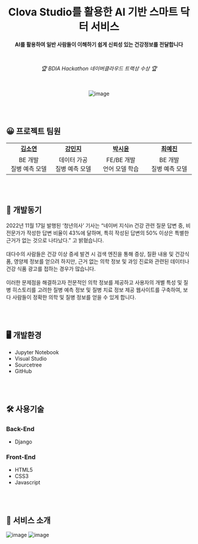 <div align="center">
  
# Clova Studio를 활용한 AI 기반 스마트 닥터 서비스

**AI를 활용하여 일반 사람들이 이해하기 쉽게 신뢰성 있는 건강정보를 전달합니다**

<br>

_🏆 BDIA Hackathon 네이버클라우드 트랙상 수상 🏆_

<br>

![image](https://github.com/s53uni/isix-project/assets/142832376/da184707-6352-448e-81e6-8a1d654e9b0a)


</div>

<br><br>

## 😀 프로젝트 팀원

<table align="center">
    <tr align="center">
        <td style="width:300px;"><a href="https://github.com/xx-Sommer-xx"><b>김소연</b></a></td>
        <td style="width:300px;"><a href="https://github.com/saeuggang10"><b>강민지</b></a></td>
        <td style="width:300px;"><a href="https://github.com/s53uni"><b>박시윤</b></a></td>
        <td style="width:300px;"><a href="https://github.com/Erin-53"><b>최예진</b></a></td>
    </tr>
    <tr align="center">
        <td>BE 개발<br>질병 예측 모델</td>
        <td>데이터 가공<br>질병 예측 모델</td>
        <td>FE/BE 개발<br>언어 모델 학습</td>
        <td>BE 개발<br>질병 예측 모델</td>
    </tr>
</table>

<br><br>

## 📝 개발동기
2022년 11월 17일 발행된 ‘청년의사’ 기사는 “네이버 지식in 건강 관련 질문 답변 중, 비전문가가 작성한 답변 비율이 43%에 달하며, 특히 작성된 답변의 50% 이상은 특별한 근거가 없는 것으로 나타났다.” 고 밝혔습니다.<br><br>
대다수의 사람들은 건강 이상 증세 발견 시 검색 엔진을 통해 증상, 질환 내용 및 건강식품, 영양제 정보를 얻으려 하지만, 근거 없는 의학 정보 및 과잉 진료와 관련된 데이터나 건강 식품 광고를 접하는 경우가 많습니다.<br><br>
이러한 문제점을 해결하고자 전문적인 의학 정보를 제공하고 사용자의 개별 특성 및 질병 히스토리를 고려한 질병 예측 정보 및 질병 치료 정보 제공 웹사이트를 구축하여, 보다 사람들이 정확한 의학 및 질병 정보를 얻을 수 있게 합니다.


<br><br>

## 🖥️ 개발환경
* Jupyter Notebook
* Visual Studio
* Sourcetree
* GitHub

<br><br>

## 🛠️ 사용기술
### Back-End
* Django

### Front-End
* HTML5
* CSS3
* Javascript

<br><br>

## 📌 서비스 소개

![image](https://github.com/s53uni/isix-project/assets/142832376/9fe1c571-2c47-455d-a6f3-67ecc151d470)
![image](https://github.com/s53uni/isix-project/assets/142832376/86853797-a1a6-4845-a710-a0199928c0fb)

